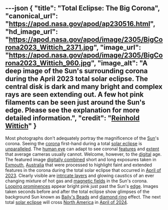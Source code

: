 ---json
{
  "title": "Total Eclipse: The Big Corona",
  "canonical_url": "https://apod.nasa.gov/apod/ap230516.html",
  "hd_image_url": "https://apod.nasa.gov/apod/image/2305/BigCorona2023_Wittich_2371.jpg",
  "image_url": "https://apod.nasa.gov/apod/image/2305/BigCorona2023_Wittich_960.jpg",
  "image_alt": "A deep image of the Sun's surrounding corona during the April 2023 total solar eclipse. The central disk is dark and many bright and complex rays are seen extending out. A few hot pink filaments can be seen just around the Sun's edge. Please see the explanation for more detailed information.",
  "credit": "[Reinhold Wittich](https://www.wittich.com/)"
}
---

Most photographs don't adequately portray the magnificence of the [Sun](https://solarsystem.nasa.gov/solar-system/sun/overview/)'s corona. Seeing the [corona](https://en.wikipedia.org/wiki/Stellar_corona) first-hand during a total [solar eclipse](https://en.wikipedia.org/wiki/Total_solar_eclipse) is [unparalleled](https://apod.nasa.gov/apod/ap170912.html). The [human eye](http://iknow.net/phys_eye_education.html) can adapt to see coronal [features](https://apod.nasa.gov/apod/ap170813.html) and [extent](https://apod.nasa.gov/apod/ap160412.html) that average cameras usually cannot. Welcome, however, to the [digital](https://apod.nasa.gov/apod/ap990426.html) age. The featured image [digitally combined](https://apod.nasa.gov/apod/ap170830.html) short and long exposures taken in [Exmouth](https://youtu.be/9qT2nt1_8JA), [Australia](https://en.wikipedia.org/wiki/Australia) that were processed to highlight faint and extended features in the corona during the total solar eclipse that occurred in [April of 2023](https://www.timeanddate.com/eclipse/solar/2023-april-20). Clearly visible are [intricate layers](https://scontent-ord5-1.xx.fbcdn.net/v/t1.6435-9/64310547_1612916445509927_1944194861536116736_n.jpg?_nc_cat=100&ccb=1-7&_nc_sid=730e14&_nc_ohc=WgR3f8nLRLEAX88R2kb&_nc_ht=scontent-ord5-1.xx&oh=00_AfBFBuLRuHfmOzrOTqy9WnhBvUvbomQO463x15v0RPv6FQ&oe=6488417C) and glowing caustics of an ever changing mixture of hot gas and [magnetic fields](https://www.nasa.gov/feature/goddard/2016/understanding-the-magnetic-sun) in the Sun's corona. [Looping prominences](https://apod.nasa.gov/apod/ap090531.html) appear bright pink just past the Sun's [edge](https://apod.nasa.gov/apod/ap080807.html). Images taken seconds before and after the total eclipse show glimpses of the background Sun known as [Baily's Beads](https://en.wikipedia.org/wiki/Baily%27s_beads) and [diamond ring](https://apod.nasa.gov/apod/ap170825.html) effect. The next total [solar eclipse](https://spaceplace.nasa.gov/eclipse-snap/en/) will cross [North America](https://en.wikipedia.org/wiki/North_America) in [April of 2024](https://apod.nasa.gov/apod/ap230418.html).

